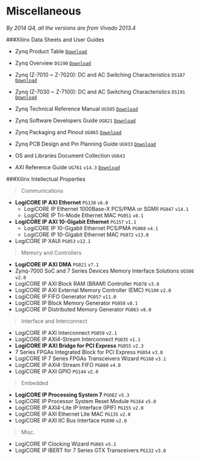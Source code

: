 # Miscellaneous

_By 2014 Q4, all the versions are from Vivado 2013.4_

###Xilinx Data Sheets and User Guides  

* Zynq Product Table [`Download`](http://www.xilinx.com/support/documentation/selection-guides/zynq7000-product-table.pdf)  
* Zynq Overview `DS190` [`Download`](http://www.xilinx.com/support/documentation/data_sheets/ds190-Zynq-7000-Overview.pdf)    
* Zynq (Z-7010 ~ Z-7020): DC and AC Switching Characteristics `DS187` [`Download`](http://www.xilinx.com/support/documentation/data_sheets/ds187-XC7Z010-XC7Z020-Data-Sheet.pdf)  
* Zynq (Z-7030 ~ Z-7100): DC and AC Switching Characteristics `DS191` [`Download`](http://www.xilinx.com/support/documentation/data_sheets/ds191-XC7Z030-XC7Z045-data-sheet.pdf)  

* Zynq Technical Reference Manual `UG585` [`Download`](http://www.xilinx.com/support/documentation/user_guides/ug585-Zynq-7000-TRM.pdf)  
* Zynq Software Developers Guide `UG821` [`Download`](http://www.xilinx.com/support/documentation/user_guides/ug821-zynq-7000-swdev.pdf)  
* Zynq Packaging and Pinout `UG865` [`Download`](http://www.xilinx.com/support/documentation/user_guides/ug865-Zynq-7000-Pkg-Pinout.pdf)  
* Zynq PCB Design and Pin Planning Guide `UG933` [`Download`](http://www.xilinx.com/support/documentation/user_guides/ug933-Zynq-7000-PCB.pdf)  

* OS and Libraries Document Collection `UG643`  
* AXI Reference Guide `UG761` `v14.3` [`Download`](http://www.xilinx.com/support/documentation/ip_documentation/axi_ref_guide/latest/ug761_axi_reference_guide.pdf)  

###Xilinx Intellectual Properties  

> Communications  

* **LogiCORE IP AXI Ethernet** `PG138` `v6.0`  
  * LogiCORE IP Ethernet 1000Base-X PCS/PMA or SGMII `PG047` `v14.1`  
  * LogiCORE IP Tri-Mode Ethernet MAC `PG051` `v8.1`  
* **LogiCORE IP AXI 10-Gigabit Ethernet** `PG157` `v1.1`  
  * LogiCORE IP 10-Gigabit Ethernet PCS/PMA `PG068` `v4.1`   
  * LogiCORE IP 10-Gigabit Ethernet MAC `PG072` `v13.0`  
* LogiCORE IP XAUI `PG053` `v12.1`  

> Memory and Controllers  

* **LogiCORE IP AXI DMA** `PG021` `v7.1`  
* Zynq-7000 SoC and 7 Series Devices Memory Interface Solutions `UG586` `v2.0`  
* LogiCORE IP AXI Block RAM (BRAM) Controller `PG078` `v3.0`    
* LogiCORE IP AXI External Memory Controller (EMC) `PG100` `v2.0`    
* LogiCORE IP FIFO Generator `PG057` `v11.0`  
* LogiCORE IP Block Memory Generator `PG058` `v8.1`  
* LogiCORE IP Distributed Memory Generator `PG063` `v8.0`  

> Interface and Interconnect  

* LogiCORE IP AXI Interconnect `PG059` `v2.1`  
* LogiCORE IP AXI4-Stream Interconnect `PG035` `v1.1`  
* **LogiCORE IP AXI Bridge for PCI Express** `PG055` `v2.3`  
* 7 Series FPGAs Integrated Block for PCI Express `PG054` `v3.0`  
* LogiCORE IP 7 Series FPGAs Transceivers Wizard `PG168` `v3.1`  
* LogiCORE IP AXI4-Stream FIFO `PG080` `v4.0`  
* LogiCORE IP AXI GPIO `PG144` `v2.0`  

> Embedded  

* **LogiCORE IP Processing System 7** `PG082` `v5.3`  
* LogiCORE IP Processor System Reset Module `PG164` `v5.0`  
* LogiCORE IP AXI4-Lite IP Interface (IPIF) `PG155` `v2.0`  
* LogiCORE IP AXI Ethernet Lite MAC `PG135` `v2.0`  
* LogiCORE IP AXI IIC Bus Interface `PG090` `v2.0`  

> Misc.  

* LogiCORE IP Clocking Wizard `PG065` `v5.1`  
* LogiCORE IP IBERT for 7 Series GTX Transceivers `PG132` `v3.0`  

